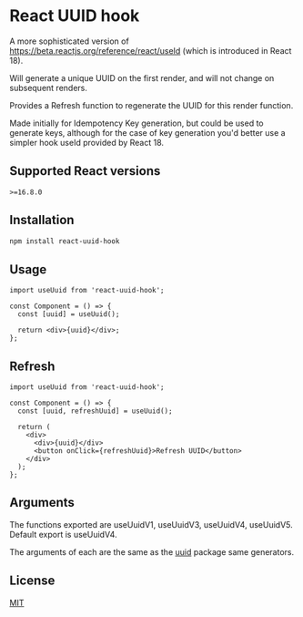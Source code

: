 # React UUID hook

A more sophisticated version of https://beta.reactjs.org/reference/react/useId (which is introduced in React 18).

Will generate a unique UUID on the first render, and will not change on subsequent renders.

Provides a Refresh function to regenerate the UUID for this render function.

Made initially for Idempotency Key generation, but could be used to generate keys, although for the case of key generation you'd better use a simpler hook useId provided by React 18.

## Supported React versions

`>=16.8.0`

## Installation

```bash
npm install react-uuid-hook
```

## Usage

```tsx
import useUuid from 'react-uuid-hook';

const Component = () => {
  const [uuid] = useUuid();

  return <div>{uuid}</div>;
};
```

## Refresh

```tsx
import useUuid from 'react-uuid-hook';

const Component = () => {
  const [uuid, refreshUuid] = useUuid();

  return (
    <div>
      <div>{uuid}</div>
      <button onClick={refreshUuid}>Refresh UUID</button>
    </div>
  );
};
```

## Arguments

The functions exported are useUuidV1, useUuidV3, useUuidV4, useUuidV5. Default export is useUuidV4.

The arguments of each are the same as the [uuid](https://www.npmjs.com/package/uuid) package same generators.

## License

[MIT](./LICENSE.md)
